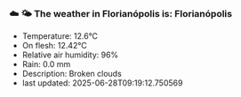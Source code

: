 ### ☁️ 🌤️  The weather in Florianópolis is: Florianópolis

- Temperature: 12.6°C
- On flesh: 12.42°C
- Relative air humidity: 96%
- Rain: 0.0 mm
- Description: Broken clouds
- last updated: 2025-06-28T09:19:12.750569
